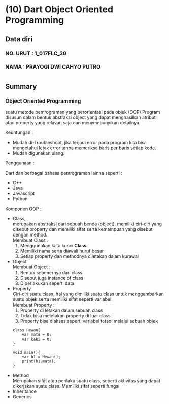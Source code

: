 # (10) Dart Object Oriented Programming
## Data diri 
### NO. URUT : 1_017FLC_30
### NAMA : PRAYOGI DWI CAHYO PUTRO
#
## Summary
### **Object Oriented Programming** 
suatu metode pemrograman yang berorientasi pada objek (OOP)
Program disusun dalam bentuk abstraksi object yang dapat menghasilkan atribut atau property yang relavan saja dan menyembunyikan detailnya.

Keuntungan :
- Mudah di-Troubleshoot, jika terjadi error pada program kita bisa mengetahui letak error tanpa memeriksa baris per baris setiap kode.
- Mudah digunakan ulang.

Penggunaan :

Dart dan berbagai bahasa pemrograman lainna seperti :
- C++
- Java
- Javascript
- Python

Komponen OOP :
- Class, 
<br>merupakan abstraksi dari sebuah benda (object). memiliki ciri-ciri yang disebut property dan memiliki sifat serta kemampuan yang disebut dengan method.
<br>Membuat Class :
    1.  Menggunakan kata kunci **Class**
    2.  Memiliki nama serta diawali huruf besar
    3.  Setiap property dan methodnya diletakan dalam kurawal
- Object
<br>Membuat Object :
    1. Bentuk sebenernya dari class
    2. Disebut juga instance of class
    3. Diperlakukan seperti data
- Property
<br>Ciri-ciri suatu class, hal yang dimiliki suatu class untuk menggambarkan suatu objek serta memiliki sifat seperti variabel.
<br>Membuat Property :
    1. Property di letakan dalam sebuah class
    2. Tidak bisa meletakan property di luar class
    3. Property bisa diakses seperti variabel tetapi melalui sebuah objek
    ```
    class Hewan{
        var mata = 0;
        var kaki = 0;
    }
    
    void main(){
        var h1 = Hewan();
        print(h1.mata);
    }
    ```
- Method
<br>Merupakan sifat atau perilaku suatu class, seperti aktivitas yang dapat dikerjakan suatu class. Memiliki sifat seperti fungsi
- Inheritance
- Generics
